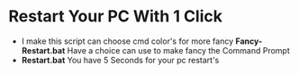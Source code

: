 <h1> Restart Your PC With 1 Click </h1>
<ul>
  <li>I make this script can choose cmd color's for more fancy <b>Fancy-Restart.bat</b> Have a choice can use to make fancy the Command Prompt</li>
  <li><b>Restart.bat</b> You have 5 Seconds for your pc restart's</li>
</ul>
